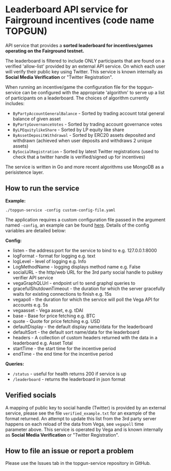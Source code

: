 # Leaderboard API service for Fairground incentives (code name TOPGUN)

API service that provides a **sorted leaderboard for incentives/games operating on the Fairground testnet.**

The leaderboard is filtered to include ONLY participants that are found on a verified 'allow-list' provided by an external API service. On which each user will verify their public key using Twitter. This service is known internally as **Social Media Verification** or "Twitter Registration".

When running an incentive/game the configuration file for the topgun-service can be configured with the appropriate 'algorithm' to serve up a list of participants on a leaderboard. The choices of algorithm currently includes:

* `ByPartyAccountGeneralBalance` - Sorted by trading account total general balance of given asset
* `ByPartyGovernanceVotes` - Sorted by trading account governance votes
* `ByLPEquitylikeShare` - Sorted by LP equity like share
* `ByAssetDepositWithdrawal` - Sorted by ERC20 assets deposited and withdrawn (achieved when user deposits and withdraws 2 unique assets) 
* `BySocialRegistration` - Sorted by latest Twitter registrations (used to check that a twitter handle is verified/signed up for incentives)

The service is written in Go and more recent algorithms use MongoDB as a perisistence layer.

## How to run the service

**Example:**

`./topgun-service -config custom-config-file.yaml`

The application requires a custom configuration file passed in the argument named `-config`, an example can be found [here](./blob/develop/example-custom-config-file.yaml). Details of the config variables are detailed below:

**Config:**

- listen - the address:port for the service to bind to e.g. 127.0.0.1:8000
- logFormat - format for logging e.g. text
- logLevel - level of logging e.g. Info
- LogMethodName - logging displays method name e.g. False
- socialURL - the http/web URL for the 3rd party social handle to pubkey verifier API service
- vegaGraphQLUrl - endpoint url to send graphql queries to
- gracefulShutdownTimeout - the duration for which the server gracefully waits for existing connections to finish e.g. 15s
- vegapoll - the duration for which the service will poll the Vega API for accounts e.g. 5s
- vegaasset - Vega asset, e.g. tDAI
- base - Base for price fetching e.g. BTC
- quote - Quote for price fetching e.g. USD
- defaultDisplay - the default display name/data for the leaderboard
- defaultSort - the default sort name/data for the leaderboard
- headers - A collection of custom headers returned with the data in a leaderboard e.g. Asset Total
- startTime - the start time for the incentive period
- endTime - the end time for the incentive period

**Queries:**

- `/status` - useful for health returns 200 if service is up
- `/leaderboard` - returns the leaderboard in json format

## Verified socials

A mapping of public key to social handle (Twitter) is provided by an external service, please see the file `verified_example.txt` for an example of the format returned. An attempt to update this list from the 3rd party server happens on each reload of the data from Vega, see `vegapoll` time parameter above. This service is operated by Vega and is known internally as **Social Media Verification** or "Twitter Registration".

## How to file an issue or report a problem

Please use the Issues tab in the topgun-service repository in GitHub.
